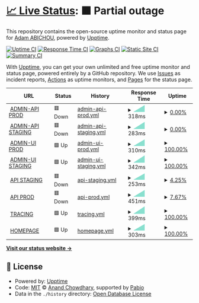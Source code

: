 # [📈 Live Status](https://uptime.celestia.elmenu.tn): <!--live status--> **🟧 Partial outage**

This repository contains the open-source uptime monitor and status page for [Adam ABICHOU](https://adam.abichou.tn), powered by [Upptime](https://github.com/upptime/upptime).

[![Uptime CI](https://github.com/adamab48/celestia-uptime/workflows/Uptime%20CI/badge.svg)](https://github.com/adamab48/celestia-uptime/actions?query=workflow%3A%22Uptime+CI%22)
[![Response Time CI](https://github.com/adamab48/celestia-uptime/workflows/Response%20Time%20CI/badge.svg)](https://github.com/adamab48/celestia-uptime/actions?query=workflow%3A%22Response+Time+CI%22)
[![Graphs CI](https://github.com/adamab48/celestia-uptime/workflows/Graphs%20CI/badge.svg)](https://github.com/adamab48/celestia-uptime/actions?query=workflow%3A%22Graphs+CI%22)
[![Static Site CI](https://github.com/adamab48/celestia-uptime/workflows/Static%20Site%20CI/badge.svg)](https://github.com/adamab48/celestia-uptime/actions?query=workflow%3A%22Static+Site+CI%22)
[![Summary CI](https://github.com/adamab48/celestia-uptime/workflows/Summary%20CI/badge.svg)](https://github.com/adamab48/celestia-uptime/actions?query=workflow%3A%22Summary+CI%22)

With [Upptime](https://upptime.js.org), you can get your own unlimited and free uptime monitor and status page, powered entirely by a GitHub repository. We use [Issues](https://github.com/adamab48/celestia-uptime/issues) as incident reports, [Actions](https://github.com/adamab48/celestia-uptime/actions) as uptime monitors, and [Pages](https://uptime.celestia.elmenu.tn) for the status page.

<!--start: status pages-->
<!-- This summary is generated by Upptime (https://github.com/upptime/upptime) -->
<!-- Do not edit this manually, your changes will be overwritten -->
<!-- prettier-ignore -->
| URL | Status | History | Response Time | Uptime |
| --- | ------ | ------- | ------------- | ------ |
| <img alt="" src="https://icons.duckduckgo.com/ip3/admin-api.prod.celestia.elmenu.tn.ico" height="13"> [ADMIN-API PROD](https://admin-api.prod.celestia.elmenu.tn) | 🟥 Down | [admin-api-prod.yml](https://github.com/adamab48/celestia-uptime/commits/HEAD/history/admin-api-prod.yml) | <details><summary><img alt="Response time graph" src="./graphs/admin-api-prod/response-time-week.png" height="20"> 318ms</summary><br><a href="https://uptime.celestia.elmenu.tn/history/admin-api-prod"><img alt="Response time 318" src="https://img.shields.io/endpoint?url=https%3A%2F%2Fraw.githubusercontent.com%2Fadamab48%2Fcelestia-uptime%2FHEAD%2Fapi%2Fadmin-api-prod%2Fresponse-time.json"></a><br><a href="https://uptime.celestia.elmenu.tn/history/admin-api-prod"><img alt="24-hour response time 318" src="https://img.shields.io/endpoint?url=https%3A%2F%2Fraw.githubusercontent.com%2Fadamab48%2Fcelestia-uptime%2FHEAD%2Fapi%2Fadmin-api-prod%2Fresponse-time-day.json"></a><br><a href="https://uptime.celestia.elmenu.tn/history/admin-api-prod"><img alt="7-day response time 318" src="https://img.shields.io/endpoint?url=https%3A%2F%2Fraw.githubusercontent.com%2Fadamab48%2Fcelestia-uptime%2FHEAD%2Fapi%2Fadmin-api-prod%2Fresponse-time-week.json"></a><br><a href="https://uptime.celestia.elmenu.tn/history/admin-api-prod"><img alt="30-day response time 318" src="https://img.shields.io/endpoint?url=https%3A%2F%2Fraw.githubusercontent.com%2Fadamab48%2Fcelestia-uptime%2FHEAD%2Fapi%2Fadmin-api-prod%2Fresponse-time-month.json"></a><br><a href="https://uptime.celestia.elmenu.tn/history/admin-api-prod"><img alt="1-year response time 318" src="https://img.shields.io/endpoint?url=https%3A%2F%2Fraw.githubusercontent.com%2Fadamab48%2Fcelestia-uptime%2FHEAD%2Fapi%2Fadmin-api-prod%2Fresponse-time-year.json"></a></details> | <details><summary><a href="https://uptime.celestia.elmenu.tn/history/admin-api-prod">0.00%</a></summary><a href="https://uptime.celestia.elmenu.tn/history/admin-api-prod"><img alt="All-time uptime 0.00%" src="https://img.shields.io/endpoint?url=https%3A%2F%2Fraw.githubusercontent.com%2Fadamab48%2Fcelestia-uptime%2FHEAD%2Fapi%2Fadmin-api-prod%2Fuptime.json"></a><br><a href="https://uptime.celestia.elmenu.tn/history/admin-api-prod"><img alt="24-hour uptime 0.00%" src="https://img.shields.io/endpoint?url=https%3A%2F%2Fraw.githubusercontent.com%2Fadamab48%2Fcelestia-uptime%2FHEAD%2Fapi%2Fadmin-api-prod%2Fuptime-day.json"></a><br><a href="https://uptime.celestia.elmenu.tn/history/admin-api-prod"><img alt="7-day uptime 0.00%" src="https://img.shields.io/endpoint?url=https%3A%2F%2Fraw.githubusercontent.com%2Fadamab48%2Fcelestia-uptime%2FHEAD%2Fapi%2Fadmin-api-prod%2Fuptime-week.json"></a><br><a href="https://uptime.celestia.elmenu.tn/history/admin-api-prod"><img alt="30-day uptime 0.00%" src="https://img.shields.io/endpoint?url=https%3A%2F%2Fraw.githubusercontent.com%2Fadamab48%2Fcelestia-uptime%2FHEAD%2Fapi%2Fadmin-api-prod%2Fuptime-month.json"></a><br><a href="https://uptime.celestia.elmenu.tn/history/admin-api-prod"><img alt="1-year uptime 0.00%" src="https://img.shields.io/endpoint?url=https%3A%2F%2Fraw.githubusercontent.com%2Fadamab48%2Fcelestia-uptime%2FHEAD%2Fapi%2Fadmin-api-prod%2Fuptime-year.json"></a></details>
| <img alt="" src="https://icons.duckduckgo.com/ip3/admin-api.staging.celestia.elmenu.tn.ico" height="13"> [ADMIN-API STAGING](https://admin-api.staging.celestia.elmenu.tn) | 🟥 Down | [admin-api-staging.yml](https://github.com/adamab48/celestia-uptime/commits/HEAD/history/admin-api-staging.yml) | <details><summary><img alt="Response time graph" src="./graphs/admin-api-staging/response-time-week.png" height="20"> 283ms</summary><br><a href="https://uptime.celestia.elmenu.tn/history/admin-api-staging"><img alt="Response time 283" src="https://img.shields.io/endpoint?url=https%3A%2F%2Fraw.githubusercontent.com%2Fadamab48%2Fcelestia-uptime%2FHEAD%2Fapi%2Fadmin-api-staging%2Fresponse-time.json"></a><br><a href="https://uptime.celestia.elmenu.tn/history/admin-api-staging"><img alt="24-hour response time 283" src="https://img.shields.io/endpoint?url=https%3A%2F%2Fraw.githubusercontent.com%2Fadamab48%2Fcelestia-uptime%2FHEAD%2Fapi%2Fadmin-api-staging%2Fresponse-time-day.json"></a><br><a href="https://uptime.celestia.elmenu.tn/history/admin-api-staging"><img alt="7-day response time 283" src="https://img.shields.io/endpoint?url=https%3A%2F%2Fraw.githubusercontent.com%2Fadamab48%2Fcelestia-uptime%2FHEAD%2Fapi%2Fadmin-api-staging%2Fresponse-time-week.json"></a><br><a href="https://uptime.celestia.elmenu.tn/history/admin-api-staging"><img alt="30-day response time 283" src="https://img.shields.io/endpoint?url=https%3A%2F%2Fraw.githubusercontent.com%2Fadamab48%2Fcelestia-uptime%2FHEAD%2Fapi%2Fadmin-api-staging%2Fresponse-time-month.json"></a><br><a href="https://uptime.celestia.elmenu.tn/history/admin-api-staging"><img alt="1-year response time 283" src="https://img.shields.io/endpoint?url=https%3A%2F%2Fraw.githubusercontent.com%2Fadamab48%2Fcelestia-uptime%2FHEAD%2Fapi%2Fadmin-api-staging%2Fresponse-time-year.json"></a></details> | <details><summary><a href="https://uptime.celestia.elmenu.tn/history/admin-api-staging">0.00%</a></summary><a href="https://uptime.celestia.elmenu.tn/history/admin-api-staging"><img alt="All-time uptime 0.00%" src="https://img.shields.io/endpoint?url=https%3A%2F%2Fraw.githubusercontent.com%2Fadamab48%2Fcelestia-uptime%2FHEAD%2Fapi%2Fadmin-api-staging%2Fuptime.json"></a><br><a href="https://uptime.celestia.elmenu.tn/history/admin-api-staging"><img alt="24-hour uptime 0.00%" src="https://img.shields.io/endpoint?url=https%3A%2F%2Fraw.githubusercontent.com%2Fadamab48%2Fcelestia-uptime%2FHEAD%2Fapi%2Fadmin-api-staging%2Fuptime-day.json"></a><br><a href="https://uptime.celestia.elmenu.tn/history/admin-api-staging"><img alt="7-day uptime 0.00%" src="https://img.shields.io/endpoint?url=https%3A%2F%2Fraw.githubusercontent.com%2Fadamab48%2Fcelestia-uptime%2FHEAD%2Fapi%2Fadmin-api-staging%2Fuptime-week.json"></a><br><a href="https://uptime.celestia.elmenu.tn/history/admin-api-staging"><img alt="30-day uptime 0.00%" src="https://img.shields.io/endpoint?url=https%3A%2F%2Fraw.githubusercontent.com%2Fadamab48%2Fcelestia-uptime%2FHEAD%2Fapi%2Fadmin-api-staging%2Fuptime-month.json"></a><br><a href="https://uptime.celestia.elmenu.tn/history/admin-api-staging"><img alt="1-year uptime 0.00%" src="https://img.shields.io/endpoint?url=https%3A%2F%2Fraw.githubusercontent.com%2Fadamab48%2Fcelestia-uptime%2FHEAD%2Fapi%2Fadmin-api-staging%2Fuptime-year.json"></a></details>
| <img alt="" src="https://icons.duckduckgo.com/ip3/admin-ui.prod.celestia.elmenu.tn.ico" height="13"> [ADMIN-UI PROD](https://admin-ui.prod.celestia.elmenu.tn) | 🟩 Up | [admin-ui-prod.yml](https://github.com/adamab48/celestia-uptime/commits/HEAD/history/admin-ui-prod.yml) | <details><summary><img alt="Response time graph" src="./graphs/admin-ui-prod/response-time-week.png" height="20"> 310ms</summary><br><a href="https://uptime.celestia.elmenu.tn/history/admin-ui-prod"><img alt="Response time 310" src="https://img.shields.io/endpoint?url=https%3A%2F%2Fraw.githubusercontent.com%2Fadamab48%2Fcelestia-uptime%2FHEAD%2Fapi%2Fadmin-ui-prod%2Fresponse-time.json"></a><br><a href="https://uptime.celestia.elmenu.tn/history/admin-ui-prod"><img alt="24-hour response time 310" src="https://img.shields.io/endpoint?url=https%3A%2F%2Fraw.githubusercontent.com%2Fadamab48%2Fcelestia-uptime%2FHEAD%2Fapi%2Fadmin-ui-prod%2Fresponse-time-day.json"></a><br><a href="https://uptime.celestia.elmenu.tn/history/admin-ui-prod"><img alt="7-day response time 310" src="https://img.shields.io/endpoint?url=https%3A%2F%2Fraw.githubusercontent.com%2Fadamab48%2Fcelestia-uptime%2FHEAD%2Fapi%2Fadmin-ui-prod%2Fresponse-time-week.json"></a><br><a href="https://uptime.celestia.elmenu.tn/history/admin-ui-prod"><img alt="30-day response time 310" src="https://img.shields.io/endpoint?url=https%3A%2F%2Fraw.githubusercontent.com%2Fadamab48%2Fcelestia-uptime%2FHEAD%2Fapi%2Fadmin-ui-prod%2Fresponse-time-month.json"></a><br><a href="https://uptime.celestia.elmenu.tn/history/admin-ui-prod"><img alt="1-year response time 310" src="https://img.shields.io/endpoint?url=https%3A%2F%2Fraw.githubusercontent.com%2Fadamab48%2Fcelestia-uptime%2FHEAD%2Fapi%2Fadmin-ui-prod%2Fresponse-time-year.json"></a></details> | <details><summary><a href="https://uptime.celestia.elmenu.tn/history/admin-ui-prod">100.00%</a></summary><a href="https://uptime.celestia.elmenu.tn/history/admin-ui-prod"><img alt="All-time uptime 100.00%" src="https://img.shields.io/endpoint?url=https%3A%2F%2Fraw.githubusercontent.com%2Fadamab48%2Fcelestia-uptime%2FHEAD%2Fapi%2Fadmin-ui-prod%2Fuptime.json"></a><br><a href="https://uptime.celestia.elmenu.tn/history/admin-ui-prod"><img alt="24-hour uptime 100.00%" src="https://img.shields.io/endpoint?url=https%3A%2F%2Fraw.githubusercontent.com%2Fadamab48%2Fcelestia-uptime%2FHEAD%2Fapi%2Fadmin-ui-prod%2Fuptime-day.json"></a><br><a href="https://uptime.celestia.elmenu.tn/history/admin-ui-prod"><img alt="7-day uptime 100.00%" src="https://img.shields.io/endpoint?url=https%3A%2F%2Fraw.githubusercontent.com%2Fadamab48%2Fcelestia-uptime%2FHEAD%2Fapi%2Fadmin-ui-prod%2Fuptime-week.json"></a><br><a href="https://uptime.celestia.elmenu.tn/history/admin-ui-prod"><img alt="30-day uptime 100.00%" src="https://img.shields.io/endpoint?url=https%3A%2F%2Fraw.githubusercontent.com%2Fadamab48%2Fcelestia-uptime%2FHEAD%2Fapi%2Fadmin-ui-prod%2Fuptime-month.json"></a><br><a href="https://uptime.celestia.elmenu.tn/history/admin-ui-prod"><img alt="1-year uptime 100.00%" src="https://img.shields.io/endpoint?url=https%3A%2F%2Fraw.githubusercontent.com%2Fadamab48%2Fcelestia-uptime%2FHEAD%2Fapi%2Fadmin-ui-prod%2Fuptime-year.json"></a></details>
| <img alt="" src="https://icons.duckduckgo.com/ip3/admin-ui.staging.celestia.elmenu.tn.ico" height="13"> [ADMIN-UI STAGING](https://admin-ui.staging.celestia.elmenu.tn) | 🟩 Up | [admin-ui-staging.yml](https://github.com/adamab48/celestia-uptime/commits/HEAD/history/admin-ui-staging.yml) | <details><summary><img alt="Response time graph" src="./graphs/admin-ui-staging/response-time-week.png" height="20"> 342ms</summary><br><a href="https://uptime.celestia.elmenu.tn/history/admin-ui-staging"><img alt="Response time 342" src="https://img.shields.io/endpoint?url=https%3A%2F%2Fraw.githubusercontent.com%2Fadamab48%2Fcelestia-uptime%2FHEAD%2Fapi%2Fadmin-ui-staging%2Fresponse-time.json"></a><br><a href="https://uptime.celestia.elmenu.tn/history/admin-ui-staging"><img alt="24-hour response time 342" src="https://img.shields.io/endpoint?url=https%3A%2F%2Fraw.githubusercontent.com%2Fadamab48%2Fcelestia-uptime%2FHEAD%2Fapi%2Fadmin-ui-staging%2Fresponse-time-day.json"></a><br><a href="https://uptime.celestia.elmenu.tn/history/admin-ui-staging"><img alt="7-day response time 342" src="https://img.shields.io/endpoint?url=https%3A%2F%2Fraw.githubusercontent.com%2Fadamab48%2Fcelestia-uptime%2FHEAD%2Fapi%2Fadmin-ui-staging%2Fresponse-time-week.json"></a><br><a href="https://uptime.celestia.elmenu.tn/history/admin-ui-staging"><img alt="30-day response time 342" src="https://img.shields.io/endpoint?url=https%3A%2F%2Fraw.githubusercontent.com%2Fadamab48%2Fcelestia-uptime%2FHEAD%2Fapi%2Fadmin-ui-staging%2Fresponse-time-month.json"></a><br><a href="https://uptime.celestia.elmenu.tn/history/admin-ui-staging"><img alt="1-year response time 342" src="https://img.shields.io/endpoint?url=https%3A%2F%2Fraw.githubusercontent.com%2Fadamab48%2Fcelestia-uptime%2FHEAD%2Fapi%2Fadmin-ui-staging%2Fresponse-time-year.json"></a></details> | <details><summary><a href="https://uptime.celestia.elmenu.tn/history/admin-ui-staging">100.00%</a></summary><a href="https://uptime.celestia.elmenu.tn/history/admin-ui-staging"><img alt="All-time uptime 100.00%" src="https://img.shields.io/endpoint?url=https%3A%2F%2Fraw.githubusercontent.com%2Fadamab48%2Fcelestia-uptime%2FHEAD%2Fapi%2Fadmin-ui-staging%2Fuptime.json"></a><br><a href="https://uptime.celestia.elmenu.tn/history/admin-ui-staging"><img alt="24-hour uptime 100.00%" src="https://img.shields.io/endpoint?url=https%3A%2F%2Fraw.githubusercontent.com%2Fadamab48%2Fcelestia-uptime%2FHEAD%2Fapi%2Fadmin-ui-staging%2Fuptime-day.json"></a><br><a href="https://uptime.celestia.elmenu.tn/history/admin-ui-staging"><img alt="7-day uptime 100.00%" src="https://img.shields.io/endpoint?url=https%3A%2F%2Fraw.githubusercontent.com%2Fadamab48%2Fcelestia-uptime%2FHEAD%2Fapi%2Fadmin-ui-staging%2Fuptime-week.json"></a><br><a href="https://uptime.celestia.elmenu.tn/history/admin-ui-staging"><img alt="30-day uptime 100.00%" src="https://img.shields.io/endpoint?url=https%3A%2F%2Fraw.githubusercontent.com%2Fadamab48%2Fcelestia-uptime%2FHEAD%2Fapi%2Fadmin-ui-staging%2Fuptime-month.json"></a><br><a href="https://uptime.celestia.elmenu.tn/history/admin-ui-staging"><img alt="1-year uptime 100.00%" src="https://img.shields.io/endpoint?url=https%3A%2F%2Fraw.githubusercontent.com%2Fadamab48%2Fcelestia-uptime%2FHEAD%2Fapi%2Fadmin-ui-staging%2Fuptime-year.json"></a></details>
| <img alt="" src="https://icons.duckduckgo.com/ip3/staging.celestia.elmenu.tn.ico" height="13"> [API STAGING](https://staging.celestia.elmenu.tn) | 🟥 Down | [api-staging.yml](https://github.com/adamab48/celestia-uptime/commits/HEAD/history/api-staging.yml) | <details><summary><img alt="Response time graph" src="./graphs/api-staging/response-time-week.png" height="20"> 253ms</summary><br><a href="https://uptime.celestia.elmenu.tn/history/api-staging"><img alt="Response time 253" src="https://img.shields.io/endpoint?url=https%3A%2F%2Fraw.githubusercontent.com%2Fadamab48%2Fcelestia-uptime%2FHEAD%2Fapi%2Fapi-staging%2Fresponse-time.json"></a><br><a href="https://uptime.celestia.elmenu.tn/history/api-staging"><img alt="24-hour response time 253" src="https://img.shields.io/endpoint?url=https%3A%2F%2Fraw.githubusercontent.com%2Fadamab48%2Fcelestia-uptime%2FHEAD%2Fapi%2Fapi-staging%2Fresponse-time-day.json"></a><br><a href="https://uptime.celestia.elmenu.tn/history/api-staging"><img alt="7-day response time 253" src="https://img.shields.io/endpoint?url=https%3A%2F%2Fraw.githubusercontent.com%2Fadamab48%2Fcelestia-uptime%2FHEAD%2Fapi%2Fapi-staging%2Fresponse-time-week.json"></a><br><a href="https://uptime.celestia.elmenu.tn/history/api-staging"><img alt="30-day response time 253" src="https://img.shields.io/endpoint?url=https%3A%2F%2Fraw.githubusercontent.com%2Fadamab48%2Fcelestia-uptime%2FHEAD%2Fapi%2Fapi-staging%2Fresponse-time-month.json"></a><br><a href="https://uptime.celestia.elmenu.tn/history/api-staging"><img alt="1-year response time 253" src="https://img.shields.io/endpoint?url=https%3A%2F%2Fraw.githubusercontent.com%2Fadamab48%2Fcelestia-uptime%2FHEAD%2Fapi%2Fapi-staging%2Fresponse-time-year.json"></a></details> | <details><summary><a href="https://uptime.celestia.elmenu.tn/history/api-staging">4.25%</a></summary><a href="https://uptime.celestia.elmenu.tn/history/api-staging"><img alt="All-time uptime 4.25%" src="https://img.shields.io/endpoint?url=https%3A%2F%2Fraw.githubusercontent.com%2Fadamab48%2Fcelestia-uptime%2FHEAD%2Fapi%2Fapi-staging%2Fuptime.json"></a><br><a href="https://uptime.celestia.elmenu.tn/history/api-staging"><img alt="24-hour uptime 4.25%" src="https://img.shields.io/endpoint?url=https%3A%2F%2Fraw.githubusercontent.com%2Fadamab48%2Fcelestia-uptime%2FHEAD%2Fapi%2Fapi-staging%2Fuptime-day.json"></a><br><a href="https://uptime.celestia.elmenu.tn/history/api-staging"><img alt="7-day uptime 4.25%" src="https://img.shields.io/endpoint?url=https%3A%2F%2Fraw.githubusercontent.com%2Fadamab48%2Fcelestia-uptime%2FHEAD%2Fapi%2Fapi-staging%2Fuptime-week.json"></a><br><a href="https://uptime.celestia.elmenu.tn/history/api-staging"><img alt="30-day uptime 4.25%" src="https://img.shields.io/endpoint?url=https%3A%2F%2Fraw.githubusercontent.com%2Fadamab48%2Fcelestia-uptime%2FHEAD%2Fapi%2Fapi-staging%2Fuptime-month.json"></a><br><a href="https://uptime.celestia.elmenu.tn/history/api-staging"><img alt="1-year uptime 4.25%" src="https://img.shields.io/endpoint?url=https%3A%2F%2Fraw.githubusercontent.com%2Fadamab48%2Fcelestia-uptime%2FHEAD%2Fapi%2Fapi-staging%2Fuptime-year.json"></a></details>
| <img alt="" src="https://icons.duckduckgo.com/ip3/prod.celestia.elmenu.tn.ico" height="13"> [API PROD](https://prod.celestia.elmenu.tn) | 🟥 Down | [api-prod.yml](https://github.com/adamab48/celestia-uptime/commits/HEAD/history/api-prod.yml) | <details><summary><img alt="Response time graph" src="./graphs/api-prod/response-time-week.png" height="20"> 451ms</summary><br><a href="https://uptime.celestia.elmenu.tn/history/api-prod"><img alt="Response time 451" src="https://img.shields.io/endpoint?url=https%3A%2F%2Fraw.githubusercontent.com%2Fadamab48%2Fcelestia-uptime%2FHEAD%2Fapi%2Fapi-prod%2Fresponse-time.json"></a><br><a href="https://uptime.celestia.elmenu.tn/history/api-prod"><img alt="24-hour response time 451" src="https://img.shields.io/endpoint?url=https%3A%2F%2Fraw.githubusercontent.com%2Fadamab48%2Fcelestia-uptime%2FHEAD%2Fapi%2Fapi-prod%2Fresponse-time-day.json"></a><br><a href="https://uptime.celestia.elmenu.tn/history/api-prod"><img alt="7-day response time 451" src="https://img.shields.io/endpoint?url=https%3A%2F%2Fraw.githubusercontent.com%2Fadamab48%2Fcelestia-uptime%2FHEAD%2Fapi%2Fapi-prod%2Fresponse-time-week.json"></a><br><a href="https://uptime.celestia.elmenu.tn/history/api-prod"><img alt="30-day response time 451" src="https://img.shields.io/endpoint?url=https%3A%2F%2Fraw.githubusercontent.com%2Fadamab48%2Fcelestia-uptime%2FHEAD%2Fapi%2Fapi-prod%2Fresponse-time-month.json"></a><br><a href="https://uptime.celestia.elmenu.tn/history/api-prod"><img alt="1-year response time 451" src="https://img.shields.io/endpoint?url=https%3A%2F%2Fraw.githubusercontent.com%2Fadamab48%2Fcelestia-uptime%2FHEAD%2Fapi%2Fapi-prod%2Fresponse-time-year.json"></a></details> | <details><summary><a href="https://uptime.celestia.elmenu.tn/history/api-prod">7.67%</a></summary><a href="https://uptime.celestia.elmenu.tn/history/api-prod"><img alt="All-time uptime 7.67%" src="https://img.shields.io/endpoint?url=https%3A%2F%2Fraw.githubusercontent.com%2Fadamab48%2Fcelestia-uptime%2FHEAD%2Fapi%2Fapi-prod%2Fuptime.json"></a><br><a href="https://uptime.celestia.elmenu.tn/history/api-prod"><img alt="24-hour uptime 7.67%" src="https://img.shields.io/endpoint?url=https%3A%2F%2Fraw.githubusercontent.com%2Fadamab48%2Fcelestia-uptime%2FHEAD%2Fapi%2Fapi-prod%2Fuptime-day.json"></a><br><a href="https://uptime.celestia.elmenu.tn/history/api-prod"><img alt="7-day uptime 7.67%" src="https://img.shields.io/endpoint?url=https%3A%2F%2Fraw.githubusercontent.com%2Fadamab48%2Fcelestia-uptime%2FHEAD%2Fapi%2Fapi-prod%2Fuptime-week.json"></a><br><a href="https://uptime.celestia.elmenu.tn/history/api-prod"><img alt="30-day uptime 7.67%" src="https://img.shields.io/endpoint?url=https%3A%2F%2Fraw.githubusercontent.com%2Fadamab48%2Fcelestia-uptime%2FHEAD%2Fapi%2Fapi-prod%2Fuptime-month.json"></a><br><a href="https://uptime.celestia.elmenu.tn/history/api-prod"><img alt="1-year uptime 7.67%" src="https://img.shields.io/endpoint?url=https%3A%2F%2Fraw.githubusercontent.com%2Fadamab48%2Fcelestia-uptime%2FHEAD%2Fapi%2Fapi-prod%2Fuptime-year.json"></a></details>
| <img alt="" src="https://icons.duckduckgo.com/ip3/celestia-tracing.onrender.com.ico" height="13"> [TRACING](https://celestia-tracing.onrender.com) | 🟩 Up | [tracing.yml](https://github.com/adamab48/celestia-uptime/commits/HEAD/history/tracing.yml) | <details><summary><img alt="Response time graph" src="./graphs/tracing/response-time-week.png" height="20"> 399ms</summary><br><a href="https://uptime.celestia.elmenu.tn/history/tracing"><img alt="Response time 399" src="https://img.shields.io/endpoint?url=https%3A%2F%2Fraw.githubusercontent.com%2Fadamab48%2Fcelestia-uptime%2FHEAD%2Fapi%2Ftracing%2Fresponse-time.json"></a><br><a href="https://uptime.celestia.elmenu.tn/history/tracing"><img alt="24-hour response time 399" src="https://img.shields.io/endpoint?url=https%3A%2F%2Fraw.githubusercontent.com%2Fadamab48%2Fcelestia-uptime%2FHEAD%2Fapi%2Ftracing%2Fresponse-time-day.json"></a><br><a href="https://uptime.celestia.elmenu.tn/history/tracing"><img alt="7-day response time 399" src="https://img.shields.io/endpoint?url=https%3A%2F%2Fraw.githubusercontent.com%2Fadamab48%2Fcelestia-uptime%2FHEAD%2Fapi%2Ftracing%2Fresponse-time-week.json"></a><br><a href="https://uptime.celestia.elmenu.tn/history/tracing"><img alt="30-day response time 399" src="https://img.shields.io/endpoint?url=https%3A%2F%2Fraw.githubusercontent.com%2Fadamab48%2Fcelestia-uptime%2FHEAD%2Fapi%2Ftracing%2Fresponse-time-month.json"></a><br><a href="https://uptime.celestia.elmenu.tn/history/tracing"><img alt="1-year response time 399" src="https://img.shields.io/endpoint?url=https%3A%2F%2Fraw.githubusercontent.com%2Fadamab48%2Fcelestia-uptime%2FHEAD%2Fapi%2Ftracing%2Fresponse-time-year.json"></a></details> | <details><summary><a href="https://uptime.celestia.elmenu.tn/history/tracing">100.00%</a></summary><a href="https://uptime.celestia.elmenu.tn/history/tracing"><img alt="All-time uptime 100.00%" src="https://img.shields.io/endpoint?url=https%3A%2F%2Fraw.githubusercontent.com%2Fadamab48%2Fcelestia-uptime%2FHEAD%2Fapi%2Ftracing%2Fuptime.json"></a><br><a href="https://uptime.celestia.elmenu.tn/history/tracing"><img alt="24-hour uptime 100.00%" src="https://img.shields.io/endpoint?url=https%3A%2F%2Fraw.githubusercontent.com%2Fadamab48%2Fcelestia-uptime%2FHEAD%2Fapi%2Ftracing%2Fuptime-day.json"></a><br><a href="https://uptime.celestia.elmenu.tn/history/tracing"><img alt="7-day uptime 100.00%" src="https://img.shields.io/endpoint?url=https%3A%2F%2Fraw.githubusercontent.com%2Fadamab48%2Fcelestia-uptime%2FHEAD%2Fapi%2Ftracing%2Fuptime-week.json"></a><br><a href="https://uptime.celestia.elmenu.tn/history/tracing"><img alt="30-day uptime 100.00%" src="https://img.shields.io/endpoint?url=https%3A%2F%2Fraw.githubusercontent.com%2Fadamab48%2Fcelestia-uptime%2FHEAD%2Fapi%2Ftracing%2Fuptime-month.json"></a><br><a href="https://uptime.celestia.elmenu.tn/history/tracing"><img alt="1-year uptime 100.00%" src="https://img.shields.io/endpoint?url=https%3A%2F%2Fraw.githubusercontent.com%2Fadamab48%2Fcelestia-uptime%2FHEAD%2Fapi%2Ftracing%2Fuptime-year.json"></a></details>
| <img alt="" src="https://icons.duckduckgo.com/ip3/home.celestia.elmenu.tn.ico" height="13"> [HOMEPAGE](https://home.celestia.elmenu.tn) | 🟩 Up | [homepage.yml](https://github.com/adamab48/celestia-uptime/commits/HEAD/history/homepage.yml) | <details><summary><img alt="Response time graph" src="./graphs/homepage/response-time-week.png" height="20"> 303ms</summary><br><a href="https://uptime.celestia.elmenu.tn/history/homepage"><img alt="Response time 303" src="https://img.shields.io/endpoint?url=https%3A%2F%2Fraw.githubusercontent.com%2Fadamab48%2Fcelestia-uptime%2FHEAD%2Fapi%2Fhomepage%2Fresponse-time.json"></a><br><a href="https://uptime.celestia.elmenu.tn/history/homepage"><img alt="24-hour response time 303" src="https://img.shields.io/endpoint?url=https%3A%2F%2Fraw.githubusercontent.com%2Fadamab48%2Fcelestia-uptime%2FHEAD%2Fapi%2Fhomepage%2Fresponse-time-day.json"></a><br><a href="https://uptime.celestia.elmenu.tn/history/homepage"><img alt="7-day response time 303" src="https://img.shields.io/endpoint?url=https%3A%2F%2Fraw.githubusercontent.com%2Fadamab48%2Fcelestia-uptime%2FHEAD%2Fapi%2Fhomepage%2Fresponse-time-week.json"></a><br><a href="https://uptime.celestia.elmenu.tn/history/homepage"><img alt="30-day response time 303" src="https://img.shields.io/endpoint?url=https%3A%2F%2Fraw.githubusercontent.com%2Fadamab48%2Fcelestia-uptime%2FHEAD%2Fapi%2Fhomepage%2Fresponse-time-month.json"></a><br><a href="https://uptime.celestia.elmenu.tn/history/homepage"><img alt="1-year response time 303" src="https://img.shields.io/endpoint?url=https%3A%2F%2Fraw.githubusercontent.com%2Fadamab48%2Fcelestia-uptime%2FHEAD%2Fapi%2Fhomepage%2Fresponse-time-year.json"></a></details> | <details><summary><a href="https://uptime.celestia.elmenu.tn/history/homepage">100.00%</a></summary><a href="https://uptime.celestia.elmenu.tn/history/homepage"><img alt="All-time uptime 100.00%" src="https://img.shields.io/endpoint?url=https%3A%2F%2Fraw.githubusercontent.com%2Fadamab48%2Fcelestia-uptime%2FHEAD%2Fapi%2Fhomepage%2Fuptime.json"></a><br><a href="https://uptime.celestia.elmenu.tn/history/homepage"><img alt="24-hour uptime 100.00%" src="https://img.shields.io/endpoint?url=https%3A%2F%2Fraw.githubusercontent.com%2Fadamab48%2Fcelestia-uptime%2FHEAD%2Fapi%2Fhomepage%2Fuptime-day.json"></a><br><a href="https://uptime.celestia.elmenu.tn/history/homepage"><img alt="7-day uptime 100.00%" src="https://img.shields.io/endpoint?url=https%3A%2F%2Fraw.githubusercontent.com%2Fadamab48%2Fcelestia-uptime%2FHEAD%2Fapi%2Fhomepage%2Fuptime-week.json"></a><br><a href="https://uptime.celestia.elmenu.tn/history/homepage"><img alt="30-day uptime 100.00%" src="https://img.shields.io/endpoint?url=https%3A%2F%2Fraw.githubusercontent.com%2Fadamab48%2Fcelestia-uptime%2FHEAD%2Fapi%2Fhomepage%2Fuptime-month.json"></a><br><a href="https://uptime.celestia.elmenu.tn/history/homepage"><img alt="1-year uptime 100.00%" src="https://img.shields.io/endpoint?url=https%3A%2F%2Fraw.githubusercontent.com%2Fadamab48%2Fcelestia-uptime%2FHEAD%2Fapi%2Fhomepage%2Fuptime-year.json"></a></details>

<!--end: status pages-->

[**Visit our status website →**](https://uptime.celestia.elmenu.tn)

## 📄 License

- Powered by: [Upptime](https://github.com/upptime/upptime)
- Code: [MIT](./LICENSE) © [Anand Chowdhary](https://anandchowdhary.com), supported by [Pabio](https://pabio.com)
- Data in the `./history` directory: [Open Database License](https://opendatacommons.org/licenses/odbl/1-0/)
